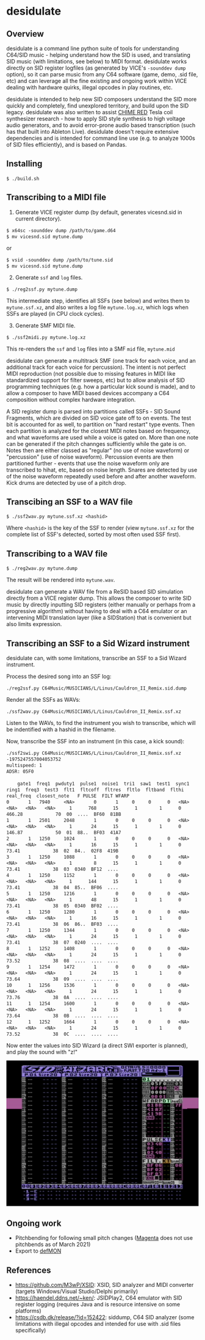 # desidulate

## Overview

desidulate is a command line python suite of tools for understanding C64/SID music - helping understand how the SID is used, and translating SID music (with limitations, see below) to MIDI format. desidulate works directly on SID register logfiles (as generated by VICE's `-sounddev dump` option), so it can parse music from any C64 software (game, demo, .sid file, etc) and can leverage all the fine existing and ongoing work within VICE dealing with hardware quirks, illegal opcodes in play routines, etc.

desidulate is intended to help new SID composers understand the SID more quickly and completely, find unexplored territory, and build upon the SID legacy. desidulate was also written to assist [CHIME RED](https://github.com/anarkiwi/chime_red2) Tesla coil synthesizer research - how to apply SID style synthesis to high voltage audio generators, and to avoid error-prone audio based transcription (such has that built into Ableton Live). desidulate doesn't require extensive dependencies and is intended for command line use (e.g. to analyze 1000s of SID files efficiently), and is based on Pandas.

## Installing

```
$ ./build.sh
```

## Transcribing to a MIDI file

1. Generate VICE register dump (by default, generates vicesnd.sid in current directory).

```
$ x64sc -sounddev dump /path/to/game.d64
$ mv vicesnd.sid mytune.dump
```

or

```
$ vsid -sounddev dump /path/to/tune.sid
$ mv vicesnd.sid mytune.dump
```

2. Generate `ssf` and `log` files.

```
$ ./reg2ssf.py mytune.dump
```

This intermediate step, identifies all SSFs (see below) and writes them to `mytune.ssf.xz`, and also writes a log file `mytune.log.xz`, which logs when SSFs are played (in CPU clock cycles).

3. Generate SMF MIDI file.

```
$ ./ssf2midi.py mytune.log.xz
```

This re-renders the `ssf` and `log` files into a SMF `mid` file, `mytune.mid`

desidulate can generate a multitrack SMF (one track for each voice, and an additional track for each voice for percussion). The intent is not perfect MIDI reproduction (not possible due to missing features in MIDI like standardized support for filter sweeps, etc) but to allow analysis of SID programming techniques (e.g. how a particular kick sound is made), and to allow a composer to have MIDI based devices accompany a C64 composition without complex hardware integration.

A SID register dump is parsed into partitions called SSFs - SID Sound Fragments, which are divided on SID voice gate off to on events. The test bit is accounted for as well, to partition on "hard restart" type events. Then each partition is analyzed for the closest MIDI notes based on frequency, and what waveforms are used while a voice is gated on. More than one note can be generated if the pitch channges sufficiently while the gate is on. Notes then are either classed as "regular" (no use of noise waveform) or "percussion" (use of noise waveform). Percussion events are then partitioned further - events that use the noise waveform only are transcribed to hihat, etc, based on noise length. Snares are detected by use of the noise waveform repeatedly used before and after another waveform. Kick drums are detected by use of a pitch drop.

## Transcibing an SSF to a WAV file

```
$ ./ssf2wav.py mytune.ssf.xz <hashid>
```

Where `<hashid>` is the key of the SSF to render (view `mytune.ssf.xz` for the complete list of SSF's detected, sorted by most often used SSF first).


## Transcribing to a WAV file

```
$ ./reg2wav.py mytune.dump
```

The result will be rendered into `mytune.wav`.

desidulate can generate a WAV file from a ReSID based SID simulation directly from a VICE register dump. This allows the composer to write SID music by directly inputting SID registers (either manually or perhaps from a progressive algorithm) without having to deal with a C64 emulator or an intervening MIDI translation layer (like a SIDStation) that is convenient but also limits expression.

## Transcribing an SSF to a Sid Wizard instrument

desidulate can, with some limitations, transcribe an SSF to a Sid Wizard instrument.

Process the desired song into an SSF log:

```
./reg2ssf.py C64Music/MUSICIANS/L/Linus/Cauldron_II_Remix.sid.dump
```

Render all the SSFs as WAVs:

```
./ssf2wav.py C64Music/MUSICIANS/L/Linus/Cauldron_II_Remix.ssf.xz
```

Listen to the WAVs, to find the instrument you wish to transcribe, which will be indentified with a hashid in the filename.

Now, transcribe the SSF into an instrument (in this case, a kick sound):

```
./ssf2swi.py C64Music/MUSICIANS/L/Linus/Cauldron_II_Remix.ssf.xz -1975247557004053752
multispeed: 1
ADSR: 05F0

    gate1  freq1  pwduty1  pulse1  noise1  tri1  saw1  test1  sync1  ring1  freq3  test3  flt1  fltcoff  fltres  fltlo  fltband  flthi  real_freq  closest_note   F PULSE  FILT WFARP
0       1   7940     <NA>       0       1     0     0      0   <NA>   <NA>   <NA>   <NA>     1      768      15      1        1      0     466.28            70  00  ....  BF60  81BB
1       1   2501     2048       1       0     0     0      0   <NA>   <NA>   <NA>   <NA>     1       24      15      1        1      0     146.87            50  01  88..  BF03  41A7
2       1   1250     1024       1       0     0     0      0   <NA>   <NA>   <NA>   <NA>     1       16      15      1        1      0      73.41            38  02  84..  02F8  419B
3       1   1250     1088       1       0     0     0      0   <NA>   <NA>   <NA>   <NA>     1        8      15      1        1      0      73.41            38  03  0340  BF12  ....
4       1   1250     1152       1       0     0     0      0   <NA>   <NA>   <NA>   <NA>     1      144      15      1        1      0      73.41            38  04  85..  BF06  ....
5       1   1250     1216       1       0     0     0      0   <NA>   <NA>   <NA>   <NA>     1       48      15      1        1      0      73.41            38  05  0340  BF02  ....
6       1   1250     1280       1       0     0     0      0   <NA>   <NA>   <NA>   <NA>     1       16      15      1        1      0      73.41            38  06  86..  BF03  ....
7       1   1250     1344       1       0     0     0      0   <NA>   <NA>   <NA>   <NA>     1       24      15      1        1      0      73.41            38  07  0240  ....  ....
8       1   1252     1408       1       0     0     0      0   <NA>   <NA>   <NA>   <NA>     1       24      15      1        1      0      73.52            38  08  ....  ....  ....
9       1   1254     1472       1       0     0     0      0   <NA>   <NA>   <NA>   <NA>     1       24      15      1        1      0      73.64            38  09  ....  ....  ....
10      1   1256     1536       1       0     0     0      0   <NA>   <NA>   <NA>   <NA>     1       24      15      1        1      0      73.76            38  0A  ....  ....  ....
11      1   1254     1600       1       0     0     0      0   <NA>   <NA>   <NA>   <NA>     1       24      15      1        1      0      73.64            38  0B  ....  ....  ....
12      1   1252     1664       1       0     0     0      0   <NA>   <NA>   <NA>   <NA>     1       24      15      1        1      0      73.52            38  0C  ....  ....  ....

```

Now enter the values into SID Wizard (a direct SWI exporter is planned), and play the sound with "z!"

![Alt text](swishot.png?raw=true "swi screenshot")


## Ongoing work

* Pitchbending for following small pitch changes ([Magenta](https://github.com/magenta/magenta/issues/1902) does not use pitchbends as of March 2021)
* Export to [defMON](https://www.vandervecken.com/defmon)

## References

* https://github.com/M3wP/XSID: XSID, SID analyzer and MIDI converter (targets Windows/Visual Studio/Delphi primarily)
* https://haendel.ddns.net/~ken/: JSIDPlay2, C64 emulator with SID register logging (requires Java and is resource intensive on some platforms)
* https://csdb.dk/release/?id=152422: siddump, C64 SID analyzer (some limitations with illegal opcodes and intended for use with .sid files specifically)
